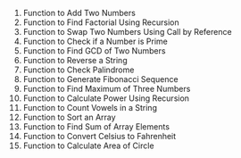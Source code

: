 1. Function to Add Two Numbers
2. Function to Find Factorial Using Recursion
3. Function to Swap Two Numbers Using Call by Reference
4. Function to Check if a Number is Prime
5. Function to Find GCD of Two Numbers
6. Function to Reverse a String
7. Function to Check Palindrome
8. Function to Generate Fibonacci Sequence
9. Function to Find Maximum of Three Numbers
10. Function to Calculate Power Using Recursion
11. Function to Count Vowels in a String
12. Function to Sort an Array
13. Function to Find Sum of Array Elements
14. Function to Convert Celsius to Fahrenheit
15. Function to Calculate Area of Circle

 
